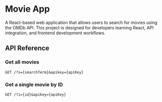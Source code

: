 # Movie App

A React-based web application that allows users to search for movies using the OMDb API. This project is designed for developers learning React, API integration, and frontend development workflows.

## API Reference

### Get all movies
``` http
GET /?s={searchTerm}&apikey={apiKey}
```

### Get a single movie by ID
``` http
GET /?i={id}&apikey={apiKey}
```


